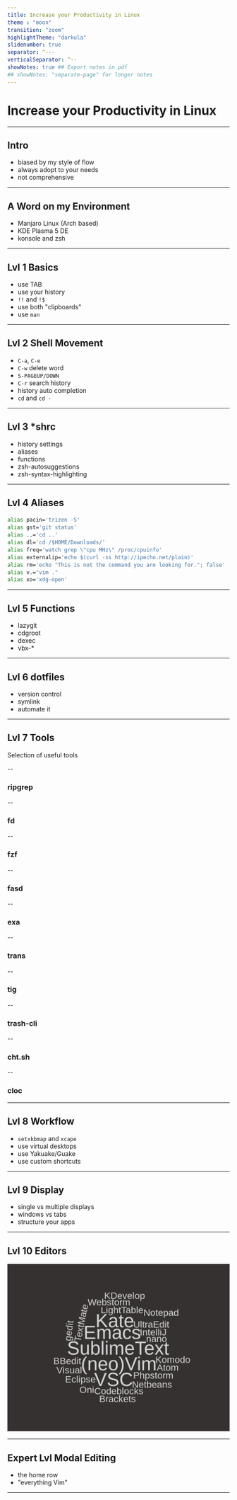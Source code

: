 ```yaml
---
title: Increase your Productivity in Linux
theme : "moon"
transition: "zoom"
highlightTheme: "darkula"
slidenumber: true
separator: ^---
verticalSeparator: ^--
showNotes: true ## Export notes in pdf
## showNotes: "separate-page" for longer notes
---
```


# Increase your Productivity in Linux

---

## Intro

- biased by my style of flow
- always adopt to your needs
- not comprehensive

---

## A Word on my Environment

- Manjaro Linux (Arch based)
- KDE Plasma 5 DE
- konsole and zsh

---

## Lvl 1 Basics

- use TAB
- use your history
- `!!` and `!$`
- use both "clipboards"
- use `man`

---

## Lvl 2 Shell Movement

- `C-a`, `C-e`
- `C-w` delete word
- `S-PAGEUP/DOWN`
- `C-r` search history
- history auto completion
- `cd` and `cd -`

---

## Lvl 3 *shrc

- history settings
- aliases
- functions
- zsh-autosuggestions
- zsh-syntax-highlighting

---

## Lvl 4 Aliases

```sh
alias pacin='trizen -S'
alias gst='git status'
alias ..='cd ..'
alias dl='cd /$HOME/Downloads/'
alias freq='watch grep \"cpu MHz\" /proc/cpuinfo'
alias externalip='echo $(curl -ss http://ipecho.net/plain)'
alias rm='echo "This is not the command you are looking for."; false'
alias v.="vim ."
alias xo='xdg-open'
```

---

## Lvl 5 Functions

- lazygit
- cdgroot
- dexec
- vbx-*

---

## Lvl 6 dotfiles

- version control
- symlink
- automate it

---

## Lvl 7 Tools

Selection of useful tools

--

### ripgrep

--

### fd

--

### fzf

--

### fasd

--

### exa

--

### trans

--

### tig

--

### trash-cli

--

### cht.sh

--

### cloc

---

## Lvl 8 Workflow

- `setxkbmap` and `xcape`
- use virtual desktops
- use Yakuake/Guake
- use custom shortcuts

---

## Lvl 9 Display

- single vs multiple displays
- windows vs tabs
- structure your apps

---

## Lvl 10 Editors

![](wordcloud.png) <!-- .element height="65%" width="65%" -->

---

## Expert Lvl Modal Editing

- the home row
- "everything Vim"

---

<!-- .slide: data-background="question-mark.jpg" -->
